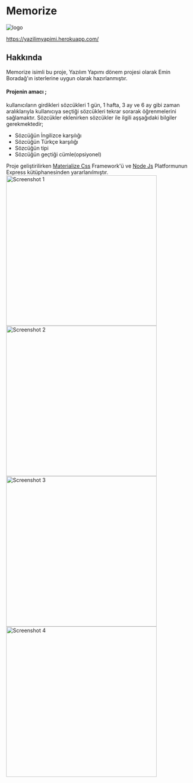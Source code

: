 # Memorize

![logo](https://raw.githubusercontent.com/volkankahraman/Memorize/master/Pictures/logo.png)

https://yazilimyapimi.herokuapp.com/
## Hakkında
Memorize isimli bu proje, Yazılım Yapımı dönem projesi olarak Emin Boradağ'ın
    isterlerine uygun olarak hazırlanmıştır.
#### Projenin amacı ;
kullanıcıların girdikleri sözcükleri 1 gün, 1 hafta, 3 ay ve 6 ay gibi zaman aralıklarıyla kullanıcıya
    seçtiği sözcükleri tekrar sorarak öğrenmelerini sağlamaktır.
Sözcükler eklenirken sözcükler ile ilgili aşşağıdaki bilgiler gerekmektedir;
    <ul>
        <li>Sözcüğün İngilizce karşılığı</li>
        <li>Sözcüğün Türkçe karşılığı</li>
        <li>Sözcüğün tipi</li>
        <li>Sözcüğün geçtiği cümle(opsiyonel)</li>
    </ul>


Proje geliştirilirken <a href="https://materializecss.com/">Materialize Css</a> Framework'ü
    ve <a href="https://nodejs.org/">Node Js</a> Platformunun Express kütüphanesinden yararlanılmıştır.
<img src="https://raw.githubusercontent.com/volkankahraman/Memorize/master/Pictures/Screenshot1.png" alt="Screenshot 1" width="405"/>
<img src="https://raw.githubusercontent.com/volkankahraman/Memorize/master/Pictures/Screenshot2.png" alt="Screenshot 2" width="405"/>
<img src="https://raw.githubusercontent.com/volkankahraman/Memorize/master/Pictures/Screenshot3.png" alt="Screenshot 3" width="405"/>
<img src="https://raw.githubusercontent.com/volkankahraman/Memorize/master/Pictures/Screenshot4.png" alt="Screenshot 4" width="405"/>
